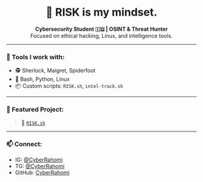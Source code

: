 <h1 align="center">🧠 RISK is my mindset.</h1>

<p align="center">
  <strong>Cybersecurity Student 🇮🇶 | OSINT & Threat Hunter</strong><br>
  Focused on ethical hacking, Linux, and intelligence tools.
</p>

---

### 🔧 Tools I work with:
- 🕵️ Sherlock, Maigret, Spiderfoot  
- 🐚 Bash, Python, Linux  
- 📦 Custom scripts: `RISK.sh`, `intel-track.sh`

---

### 📂 Featured Project:
> 🔗 [`RISK.sh`](https://github.com/CyberRahomi/risk-osint-installer)

---

### 📫 Connect:
- IG: [@CyberRahomi](https://instagram.com/1.ee3)
- TG: [@CyberRahomi](https://t.me/qq_9q)
- GitHub: [CyberRahomi](https://github.com/iraqrahomi)
